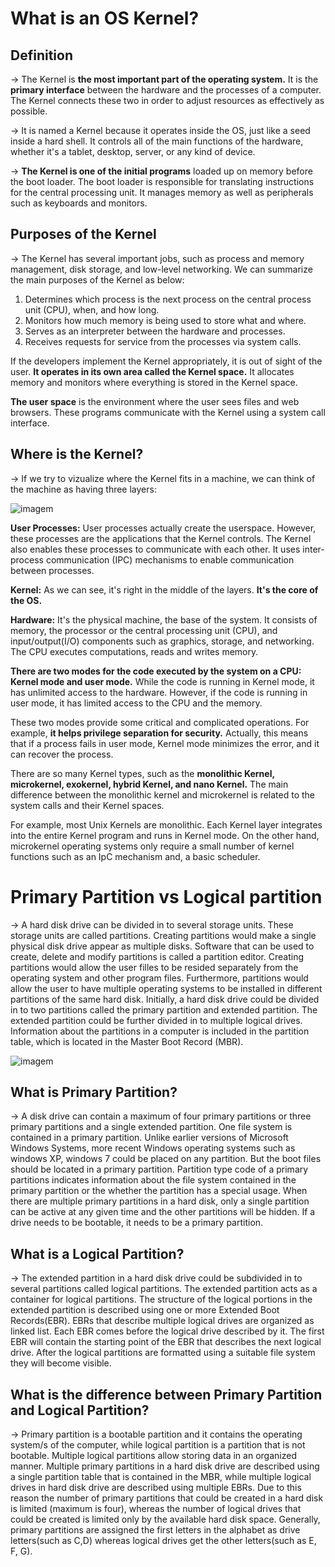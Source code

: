 # What is an OS Kernel?

## Definition

-> The Kernel is **the most important part of the operating system.** It is the **primary interface** between the hardware and the processes of a computer. The Kernel connects these two in order to adjust resources as effectively as possible.

-> It is named a Kernel because it operates inside the OS, just like a seed inside a hard shell. It controls all of the main functions of the hardware, whether it's a tablet, desktop, server, or any kind of device.

-> **The Kernel is one of the initial programs** loaded up on memory before the boot loader. The boot loader is responsible for translating instructions for the central processing unit. It manages memory as well as peripherals such as keyboards and monitors.

## Purposes of the Kernel

-> The Kernel has several important jobs, such as process and memory management, disk storage, and low-level networking. We can summarize the main purposes of the Kernel as below:

   1. Determines which process is the next process on the central process unit (CPU), when, and how long.
   2. Monitors how much memory is being used to store what and where.
   3. Serves as an interpreter between the hardware and processes.
   4. Receives requests for service from the processes via system calls.

If the developers implement the Kernel appropriately, it is out of sight of the user. **It operates in its own area called the Kernel space.** It allocates memory and monitors where everything is stored in the Kernel space.

**The user space** is the environment where the user sees files and web browsers. These programs communicate with the Kernel using a system call interface.

## Where is the Kernel?

-> If we try to vizualize where the Kernel fits in a machine, we can think of the machine as having three layers:

![imagem](https://user-images.githubusercontent.com/78042197/153772972-2acc086d-0d5d-496b-813b-7cc0fff3a8ee.png)

**User Processes:** User processes actually create the userspace. However, these processes are the applications that the Kernel controls. The Kernel also enables these processes to communicate with each other. It uses inter-process communication (IPC) mechanisms to enable communication between processes.

**Kernel:** As we can see, it's right in the middle of the layers. **It's the core of the OS.**

**Hardware:** It's the physical machine, the base of the system. It consists of memory, the processor or the central processing unit (CPU), and input/output(I/O) components such as graphics, storage, and networking. The CPU executes computations, reads and writes memory.

**There are two modes for the code executed by the system on a CPU: Kernel mode and user mode.** While the code is running in Kernel mode, it has unlimited access to the hardware. However, if the code is running in user mode, it has limited access to the CPU and the memory.

These two modes provide some critical and complicated operations. For example, **it helps privilege separation for security.** Actually, this means that if a process fails in user mode, Kernel mode minimizes the error, and it can recover the process.

There are so many Kernel types, such as the **monolithic Kernel, microkernel, exokernel, hybrid Kernel, and nano Kernel.** The main difference between the monolithic kernel and microkernel is related to the system calls and their Kernel spaces.

For example, most Unix Kernels are monolithic. Each Kernel layer integrates into the entire Kernel program and runs in Kernel mode. On the other hand, microkernel operating systems only require a small number of kernel functions such as an IpC mechanism and, a basic scheduler.

# Primary Partition vs Logical partition

-> A hard disk drive can be divided in to several storage units. These storage units are called partitions. Creating partitions would make a single physical disk drive appear as multiple disks. Software that can be used to create, delete and modify partitions is called a partition editor. Creating partitions would allow the user filles to be resided separately from the operating system and other program files. Furthermore, partitions would allow the user to have multiple operating systems to be installed in different partitions of the same hard disk. Initially, a hard disk drive could be divided in to two partitions called the primary partition and extended partition. The extended partition could be further divided in to multiple logical drives. Information about the partitions in a computer is included in the partition table, which is located in the Master Boot Record (MBR).

![imagem](https://user-images.githubusercontent.com/78042197/153778635-b54f68a2-128a-4262-976f-80d30ff4e17b.png)

## What is Primary Partition?

-> A disk drive can contain a maximum of four primary partitions or three primary partitions and a single extended partition. One file system is contained in a primary partition. Unlike earlier versions of Microsoft Windows Systems, more recent Windows operating systems such as windows XP, windows 7 could be placed on any partition. But the boot files should be located in a primary partition. Partition type code of a primary partitions indicates information about the file system contained in the primary partition or the whether the partition has a special usage. When there are multiple primary partitions in a hard disk, only a single partition can be active at any given time and the other partitions will be hidden. If a drive needs to be bootable, it needs to be a primary partition.

## What is a Logical Partition?

-> The extended partition in a hard disk drive could be subdivided in to several partitions called logical partitions. The extended partition acts as a container for logical partitions. The structure of the logical portions in the extended partition is described using one or more Extended Boot Records(EBR). EBRs that describe multiple logical drives are organized as linked list. Each EBR comes before the logical drive described by it. The first EBR will contain the starting point of the EBR that describes the next logical drive. After the logical partitions are formatted using a suitable file system they will become visible.

## What is the difference between Primary Partition and Logical Partition?

-> Primary partition is a bootable partition and it contains the operating system/s of the computer, while logical partition is a partition that is not bootable. Multiple logical partitions allow storing data in an organized manner. Multiple primary partitions in a hard disk drive are described using a single partition table that is contained in the MBR, while multiple logical drives in hard disk drive are described using multiple EBRs. Due to this reason the number of primary partitions that could be created in a hard disk is limited (maximum is four), whereas the number of logical drives that could be created is limited only by the available hard disk space. Generally, primary partitions are assigned the first letters in the alphabet as drive letters(such as C,D) whereas logical drives get the other letters(such as E, F, G).
